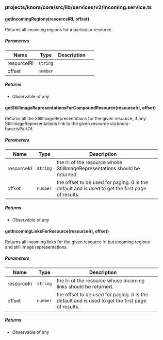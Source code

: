 ### projects/knora/core/src/lib/services/v2/incoming.service.ts


#### getIncomingRegions(resourceIRI, offset) 

Returns all incoming regions for a particular resource.




##### Parameters

| Name | Type | Description |  |
| ---- | ---- | ----------- | -------- |
| resourceIRI | `string`  |  | &nbsp; |
| offset | `number`  |  | &nbsp; |




##### Returns


-  Observable of any



#### getStillImageRepresentationsForCompoundResource(resourceIri, offset) 

Returns all the StillImageRepresentations for the given resource, if any.
StillImageRepresentations link to the given resource via knora-base:isPartOf.




##### Parameters

| Name | Type | Description |  |
| ---- | ---- | ----------- | -------- |
| resourceIri | `string`  | the Iri of the resource whose StillImageRepresentations should be returned. | &nbsp; |
| offset | `number`  | the offset to be used for paging. 0 is the default and is used to get the first page of results. | &nbsp; |




##### Returns


-  Observable of any



#### getIncomingLinksForResource(resourceIri, offset) 

Returns all incoming links for the given resource Iri
but incoming regions and still image representations.




##### Parameters

| Name | Type | Description |  |
| ---- | ---- | ----------- | -------- |
| resourceIri | `string`  | the Iri of the resource whose incoming links should be returned. | &nbsp; |
| offset | `number`  | the offset to be used for paging. 0 is the default and is used to get the first page of results. | &nbsp; |




##### Returns


-  Observable of any




